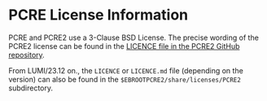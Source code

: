 # PCRE License Information

PCRE and PCRE2 use a 3-Clause BSD License.
The precise wording of the PCRE2 license can be found in the
[LICENCE file in the PCRE2 GitHub repository](https://github.com/PCRE2Project/pcre2/blob/master/LICENCE.md).

From LUMI/23.12 on., the `LICENCE` or `LICENCE.md` file (depending on the version) 
can also be found in the
`$EBROOTPCRE2/share/licenses/PCRE2` subdirectory.
